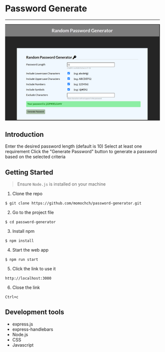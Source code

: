 # Password Generate
---
![success](./public/image/success.PNG)

## Introduction
Enter the desired password length (default is 10)
Select at least one requirement
Click the "Generate Password" button to generate a password based on the selected criteria

## Getting Started

> Ensure `Node.js` is installed on your machine

1. Clone the repo
```
$ git clone https://github.com/momochch/password-generator.git
```

2. Go to the project file
```
$ cd password-generator
```

3. Install npm
```
$ npm install
```

4. Start the web app
```
$ npm run start
```

5. Click the link to use it
```
http://localhost:3000
```

6. Close the link
```
Ctrl+c
```

## Development tools
- express.js
- express-handlebars
- Node.js
- CSS
- Javascript
